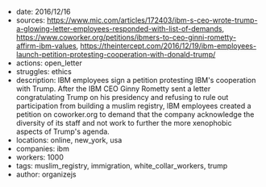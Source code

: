 - date: 2016/12/16
- sources: https://www.mic.com/articles/172403/ibm-s-ceo-wrote-trump-a-glowing-letter-employees-responded-with-list-of-demands, https://www.coworker.org/petitions/ibmers-to-ceo-ginni-rometty-affirm-ibm-values, https://theintercept.com/2016/12/19/ibm-employees-launch-petition-protesting-cooperation-with-donald-trump/
- actions: open_letter
- struggles: ethics
- description: IBM employees sign a petition protesting IBM's cooperation with Trump. After the IBM CEO Ginny Rometty sent a letter congratulating Trump on his presidency and refusing to rule out participation from building a muslim registry, IBM employees created a petition on coworker.org to demand that the company acknowledge the diversity of its staff and not work to further the more xenophobic aspects of Trump's agenda.
- locations: online, new_york, usa
- companies: ibm
- workers: 1000
- tags: muslim_registry, immigration, white_collar_workers, trump
- author: organizejs

